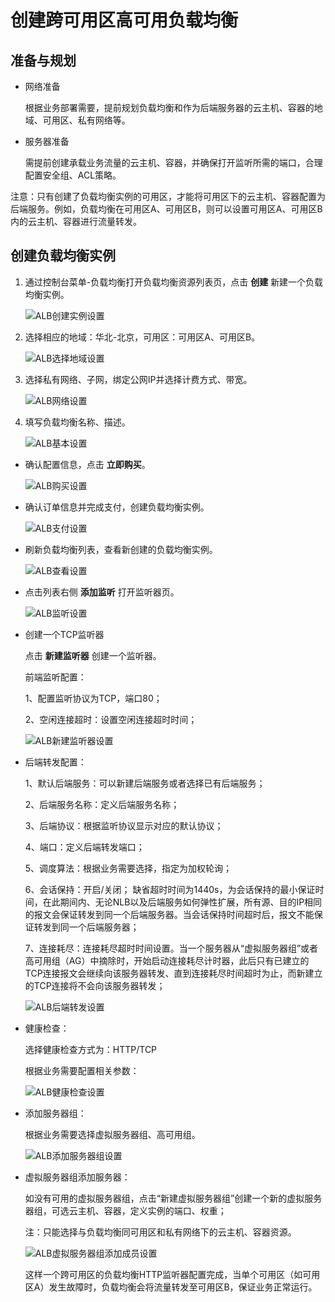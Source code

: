 # 创建跨可用区高可用负载均衡

## 准备与规划

- 网络准备

	根据业务部署需要，提前规划负载均衡和作为后端服务器的云主机、容器的地域、可用区、私有网络等。

- 服务器准备

	需提前创建承载业务流量的云主机、容器，并确保打开监听所需的端口，合理配置安全组、ACL策略。

注意：只有创建了负载均衡实例的可用区，才能将可用区下的云主机、容器配置为后端服务。例如，负载均衡在可用区A、可用区B，则可以设置可用区A、可用区B内的云主机、容器进行流量转发。
	
## 创建负载均衡实例


1. 通过控制台菜单-负载均衡打开负载均衡资源列表页，点击 **创建** 新建一个负载均衡实例。

	![ALB创建实例设置](https://github.com/jdcloudcom/cn/blob/master/image/Networking/NLB/NLB-Create.png)


1. 选择相应的地域：华北-北京，可用区：可用区A、可用区B。

	![ALB选择地域设置](https://github.com/jdcloudcom/cn/blob/master/image/Networking/NLB/NLB-ChooseRegion.png)

1. 选择私有网络、子网，绑定公网IP并选择计费方式、带宽。

	![ALB网络设置](https://github.com/jdcloudcom/cn/blob/master/image/Networking/NLB/NLB-IP.png)

1. 填写负载均衡名称、描述。

	![ALB基本设置](https://github.com/jdcloudcom/cn/blob/master/image/Networking/NLB/NLB-Name.png)

- 确认配置信息，点击 **立即购买**。

	![ALB购买设置](https://github.com/jdcloudcom/cn/blob/master/image/Networking/NLB/NLB-BuyInfo.png)

- 确认订单信息并完成支付，创建负载均衡实例。

	![ALB支付设置](https://github.com/jdcloudcom/cn/blob/master/image/Networking/NLB/NLB-Confirm.png)

- 刷新负载均衡列表，查看新创建的负载均衡实例。

	![ALB查看设置](https://github.com/jdcloudcom/cn/blob/master/image/Networking/NLB/NLB-List.png)

- 点击列表右侧 **添加监听** 打开监听器页。

	![ALB监听设置](https://github.com/jdcloudcom/cn/blob/master/image/Networking/NLB/NLB-List-Add-Listener.png)

- 创建一个TCP监听器

	点击 **新建监听器** 创建一个监听器。

	前端监听配置：

	1、配置监听协议为TCP，端口80；

	2、空闲连接超时：设置空闲连接超时时间；

	![ALB新建监听器设置](https://github.com/jdcloudcom/cn/blob/master/image/Networking/NLB/NLB-022.png)

- 后端转发配置：

	1、默认后端服务：可以新建后端服务或者选择已有后端服务；

	2、后端服务名称：定义后端服务名称；

	3、后端协议：根据监听协议显示对应的默认协议；

	4、端口：定义后端转发端口；

	5、调度算法：根据业务需要选择，指定为加权轮询；

	6、会话保持：开启/关闭； 缺省超时时间为1440s，为会话保持的最小保证时间，在此期间内、无论NLB以及后端服务如何弹性扩展，所有源、目的IP相同的报文会保证转发到同一个后端服务器。当会话保持时间超时后，报文不能保证转发到同一个后端服务器；

	7、连接耗尽：连接耗尽超时时间设置。当一个服务器从“虚拟服务器组”或者高可用组（AG）中摘除时，开始启动连接耗尽计时器，此后只有已建立的TCP连接报文会继续向该服务器转发、直到连接耗尽时间超时为止，而新建立的TCP连接将不会向该服务器转发；

	![ALB后端转发设置](https://github.com/jdcloudcom/cn/blob/master/image/Networking/NLB/NLB-023.png)

- 健康检查：

	选择健康检查方式为：HTTP/TCP

	根据业务需要配置相关参数：

	![ALB健康检查设置](https://github.com/jdcloudcom/cn/blob/master/image/Networking/NLB/NLB-024.png)

- 添加服务器组：

	根据业务需要选择虚拟服务器组、高可用组。

	![ALB添加服务器组设置](https://github.com/jdcloudcom/cn/blob/master/image/Networking/NLB/NLB-025.png)

- 虚拟服务器组添加服务器：

	如没有可用的虚拟服务器组，点击“新建虚拟服务器组”创建一个新的虚拟服务器组，可选云主机、容器，定义实例的端口、权重；

	注：只能选择与负载均衡同可用区和私有网络下的云主机、容器资源。

	![ALB虚拟服务器组添加成员设置](https://github.com/jdcloudcom/cn/blob/master/image/Networking/NLB/NLB-079.png)

	这样一个跨可用区的负载均衡HTTP监听器配置完成，当单个可用区（如可用区A）发生故障时，负载均衡会将流量转发至可用区B，保证业务正常运行。

													
				
				
				
				

